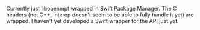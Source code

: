 Currently just libopenmpt wrapped in Swift Package Manager.
The C headers (not C++, interop doesn't seem to be able to fully handle it yet) are wrapped.
I haven't yet developed a Swift wrapper for the API just yet.
